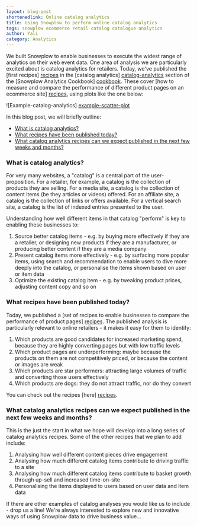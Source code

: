 ```yaml
---
layout: blog-post
shortenedlink: Online catalog analytics
title: Using Snowplow to perform online catalog analytics
tags: snowplow ecommerce retail catalog catalogue analytics
author: Yali
category: Analytics
---
```


We built Snowplow to enable businesses to execute the widest range of analytics on their web event data. One area of analysis we are particularly excited about is catalog analytics for retailers. Today, we've published the [first recipes] [recipes] in the [catalog analytics] [catalog-analytics] section of the [Snowplow Analytics Cookbook] [cookbook]. These cover [how to measure and compare the performance of different product pages on an ecommerce site] [recipes], using plots like the one below:

![Example-catalog-analytics] [example-scatter-plot]

In this blog post, we will briefly outline:

* [What is catalog analytics?](#what)
* [What recipes have been published today?](/blog/2013/04/12/measuring-conversion-rates-by-product-and-product-page/#today)
* [What catalog analytics recipes can we expect published in the next few weeks and months?](/blog/2013/04/12/measuring-conversion-rates-by-product-and-product-page/#tomorrow)

<!--more-->

<a name="what"><h3>What is catalog analytics?</h3></a>

For very many websites, a "catalog" is a central part of the user-proposition. For a retailer, for example, a catalog is the collection of products they are selling. For a media site, a catalog is the collection of content items (be they articles or videos) offered. For an affiliate site, a catalog is the collection of links or offers available. For a vertical search site, a catalog is the list of indexed entries presented to the user.

Understanding how well different items in that catalog "perform" is key to enabling these businesses to:

1. Source better catalog items - e.g. by buying more effectively if they are a retailer, or designing new products if they are a manufacturer, or producing better content if they are a media company
2. Present catalog items more effectively - e.g. by surfacing more popular items, using search and recommendation to enable users to dive more deeply into the catalog, or personalise the items shown based on user or item data
3. Optimize the existing catalog item - e.g. by tweaking product prices, adjusting content copy and so on

<a name="today"><h3>What recipes have been published today?</h3></a>

Today, we published a [set of recipes to enable businesses to compare the performance of product pages] [recipes]. The published analysis is particularly relevant to online retailers - it makes it easy for them to identify:

1. Which products are good candidates for increased marketing spend, because they are highly converting pages but with low traffic levels
2. Which product pages are underperforming: maybe because the products on them are not competitively priced, or because the content or images are weak
3. Which products are star performers: attracting large volumes of traffic and converting those users effectively
4. Which products are dogs: they do not attract traffic, nor do they convert

You can check out the recipes [here] [recipes].

<a name="tomorrow"><h3>What catalog analytics recipes can we expect published in the next few weeks and months?</h3></a> 

This is the just the start in what we hope will develop into a long series of catalog analytics recipes. Some of the other recipes that we plan to add include:

1. Analysing how well different content pieces drive engagement
2. Analysing how much different catalog items contribute to driving traffic to a site
3. Analysing how much different catalog items contribute to basket growth through up-sell and increased time-on-site
4. Personalising the items displayed to users based on user data and item data

If there are other examples of catalog analyses you would like us to include - drop us a line! We're always interested to explore new and innovative ways of using Snowplow data to drive business value...

[example-scatter-plot]: /static/img/analytics/catalog-analytics/product-page-performance/scatter-plot.jpg
[catalog-analytics]: /analytics/catalog-analytics/overview.html
[cookbook]: /analytics/index.html
[recipes]: /analytics/catalog-analytics/measuring-and-comparing-product-page-performance.html